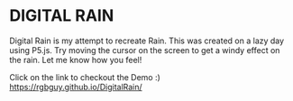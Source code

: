 # DIGITAL RAIN

Digital Rain is my attempt to recreate Rain. This was created on a lazy day using P5.js. Try moving the cursor on the screen to get a windy effect on the rain. Let me know how you feel!

Click on the link to checkout the Demo :)
https://rgbguy.github.io/DigitalRain/
